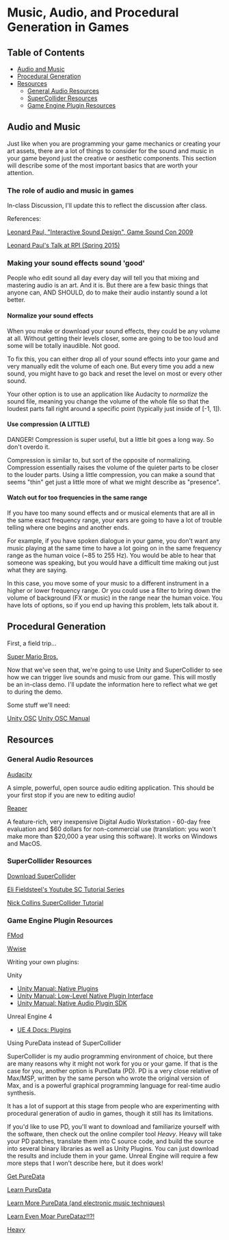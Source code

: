# Music, Audio, and Procedural Generation in Games

## Table of Contents
* [Audio and Music](#audio-and-music)
* [Procedural Generation](#proc-gen)
* [Resources](#resources)
  * [General Audio Resources](#audio-resources)
  * [SuperCollider Resources](#sc-resources)
  * [Game Engine Plugin Resources](#game-engine-plugin-resources)

## <a name="audio-and-music"></a>Audio and Music

Just like when you are programming your game mechanics or creating your
art assets, there are a lot of things to consider for the sound and music
in your game beyond just the creative or aesthetic components. This section
will describe some of the most important basics that are worth your attention.

### The role of audio and music in games

In-class Discussion, I'll update this to reflect the discussion after class.

References:

[Leonard Paul, "Interactive Sound Design", Game Sound Con 2009](http://www.videogameaudio.com/GameSoundCon-Nov2009/GameSoundCon2009-LPaul.pdf)

[Leonard Paul's Talk at RPI (Spring 2015)](http://videogameaudio.com/RPI-Oct2015/RPI-IntroToVideoGameAudio-Oct2015-VideoGameAudioCOM.pdf)

### Making your sound effects sound 'good'

People who edit sound all day every day will tell you that mixing and mastering
audio is an art. And it is. But there are a few basic things that anyone can,
AND SHOULD, do to make their audio instantly sound a lot better.

#### Normalize your sound effects

When you make or download your sound effects, they could be any volume at all.
Without getting their levels closer, some are going to be too loud and some
will be totally inaudible. Not good.

To fix this, you can either drop all of your sound effects into your game and
very manually edit the volume of each one. But every time you add a new sound,
you might have to go back and reset the level on most or every other sound.

Your other option is to use an application like Audacity to _normalize_ the
sound file, meaning you change the volume of the whole file so that the loudest
parts fall right around a specific point (typically just inside of [-1, 1]).

#### Use compression (A LITTLE)

DANGER! Compression is super useful, but a little bit goes a long way. So don't
overdo it.

Compression is similar to, but sort of the opposite of normalizing. Compression
essentially raises the volume of the quieter parts to be closer to the louder
parts. Using a little compression, you can make a sound that seems "thin" get
just a little more of what we might describe as "presence".

#### Watch out for too frequencies in the same range

If you have too many sound effects and or musical elements that are all in the
same exact frequency range, your ears are going to have a lot of trouble telling
where one begins and another ends.

For example, if you have spoken dialogue in your game, you don't want any music
playing at the same time to have a lot going on in the same frequency range as
the human voice (~85 to 255 Hz). You would be able to hear that someone was
speaking, but you would have a difficult time making out just what they are saying.

In this case, you move some of your music to a different instrument in a higher
or lower frequency range. Or you could use a filter to bring down the volume of
background (FX or music) in the range near the human voice. You have lots of
options, so if you end up having this problem, lets talk about it.

## <a name="proc-gen"></a>Procedural Generation

First, a field trip...

[Super Mario Bros.](https://gist.github.com/1wErt3r/4048722)

Now that we've seen that, we're going to use Unity and SuperCollider to see how
we can trigger live sounds and music from our game. This will mostly be an
in-class demo. I'll update the information here to reflect what we get to during
the demo.

Some stuff we'll need:

[Unity OSC](https://github.com/jorgegarcia/UnityOSC)
[Unity OSC Manual](https://github.com/jorgegarcia/UnityOSC/blob/master/docs/UnityOSC_manual.pdf)

## <a name="resources"></a>Resources

### <a name="audio-resources"></a>General Audio Resources

[Audacity](http://www.audacityteam.org/)

A simple, powerful, open source audio editing application. This should be your
first stop if you are new to editing audio!

[Reaper](http://www.reaper.fm/)

A feature-rich, very inexpensive Digital Audio Workstation - 60-day free
evaluation and $60 dollars for non-commercial use (translation: you won't make
more than $20,000 a year using this software). It works on Windows and MacOS.

### <a name="sc-resources"></a>SuperCollider Resources

[Download SuperCollider](http://supercollider.github.io)

[Eli Fieldsteel's Youtube SC Tutorial Series](https://www.youtube.com/playlist?list=PLPYzvS8A_rTaNDweXe6PX4CXSGq4iEWYC)

[Nick Collins SuperCollider Tutorial](http://composerprogrammer.com/teaching/supercollider/sctutorial/tutorial.html)

### <a name="game-engine-plugin-resources"></a>Game Engine Plugin Resources

[FMod](http://fmod.com/)

[Wwise](https://www.audiokinetic.com/products/wwise/)

Writing your own plugins:

Unity
* [Unity Manual: Native Plugins](https://docs.unity3d.com/Manual/NativePlugins.html)
* [Unity Manual: Low-Level Native Plugin Interface](https://docs.unity3d.com/Manual/NativePluginInterface.html)
* [Unity Manual: Native Audio Plugin SDK](https://docs.unity3d.com/Manual/AudioMixerNativeAudioPlugin.html)

Unreal Engine 4
* [UE 4 Docs: Plugins](https://docs.unrealengine.com/latest/INT/Programming/Plugins/)

Using PureData instead of SuperCollider

SuperCollider is my audio programming environment of choice, but there are many
reasons why it might not work for you or your game. If that is the case for
you, another option is PureData (PD). PD is a very close relative of Max/MSP,
written by the same person who wrote the original version of Max, and is a
powerful graphical programming language for real-time audio synthesis.

It has a lot of support at this stage from people who are experimenting with
procedural generation of audio in games, though it still has its limitations.

If you'd like to use PD, you'll want to download and familiarize yourself with
the software, then check out the online compiler tool _Heavy_. Heavy will take
your PD patches, translate them into C source code, and build the source into
several binary libraries as well as Unity Plugins. You can just download the
results and include them in your game. Unreal Engine will require a few more
steps that I won't describe here, but it does work!

[Get PureData](https://puredata.info/)

[Learn PureData](http://www.pd-tutorial.com/)

[Learn More PureData (and electronic music techniques)](http://msp.ucsd.edu/techniques.htm)

[Learn Even Moar PureDataz!!?!](https://puredata.info/docs/tutorials)

[Heavy](https://enzienaudio.com/)
